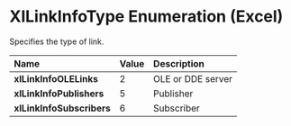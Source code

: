 
# XlLinkInfoType Enumeration (Excel)

Specifies the type of link.



|**Name**|**Value**|**Description**|
|:-----|:-----|:-----|
|**xlLinkInfoOLELinks**|2|OLE or DDE server|
|**xlLinkInfoPublishers**|5|Publisher|
|**xlLinkInfoSubscribers**|6|Subscriber|
